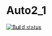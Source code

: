 # Auto2_1
[![Build status](https://ci.appveyor.com/api/projects/status/4v30wgiupncbdngo?svg=true)](https://ci.appveyor.com/project/AlenaBobrov/auto2-1)